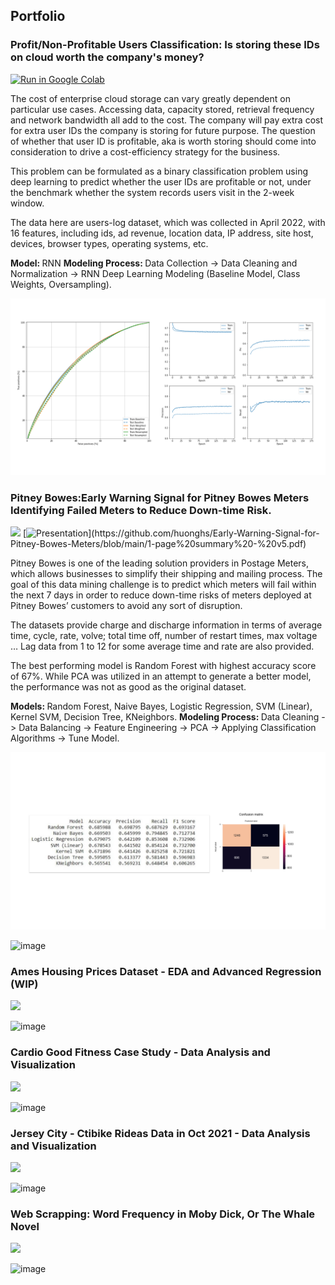 ## Portfolio

### Profit/Non-Profitable Users Classification: Is storing these IDs on cloud worth the company's money?

[![Run in Google Colab](https://img.shields.io/badge/Colab-Run_in_Google_Colab-blue?logo=Google&logoColor=FDBA18)](https://colab.research.google.com/drive/1wQYXufCnR6DIdIRk7SyKkHd08eclTFY_#scrollTo=tT2zh4o3_WJj)

The cost of enterprise cloud storage can vary greatly dependent on particular use cases. Accessing data, capacity stored, retrieval frequency and network bandwidth all add to the cost. The company will pay extra cost for extra user IDs the company is storing for future purpose. The question of whether that user ID is profitable, aka is worth storing should come into consideration to drive a cost-efficiency strategy for the business. 

This problem can be formulated as a binary classification problem using deep learning to predict whether the user IDs are profitable or not, under the benchmark whether the system records users visit in the 2-week window.

The data here are users-log dataset, which was collected in April 2022, with 16 features, including ids, ad revenue, location data, IP address, site host, devices, browser types, operating systems, etc.

<b> Model: </b> RNN
<b> Modeling Process: </b> Data Collection -> Data Cleaning and Normalization -> RNN Deep Learning Modeling (Baseline Model, Class Weights, Oversampling).

<center><img src="/images/UsersClassification.png"/></center>


### Pitney Bowes:Early Warning Signal for Pitney Bowes Meters Identifying Failed Meters to Reduce Down-time Risk.

[![](https://img.shields.io/badge/Jypyter-Open_Notebook-EE4C2C?logo=Jupyter)](https://github.com/huonghs/Early-Warning-Signal-for-Pitney-Bowes-Meters/blob/main/Final_Report.ipynb) [![Presentation](https://img.shields.io/badge/Presentation-salmon?)](https://github.com/huonghs/Early-Warning-Signal-for-Pitney-Bowes-Meters/blob/main/1-page%20summary%20-%20v5.pdf)

Pitney Bowes is one of the leading solution providers in Postage Meters, which allows businesses to simplify their shipping and mailing process. The goal of this data mining challenge is to predict which meters will fail within the next 7 days in order to reduce down-time risks of meters deployed at Pitney Bowes’ customers to avoid any sort of disruption. 

The datasets provide charge and discharge information in terms of average time, cycle, rate, volve; total time off, number of restart times, max voltage … Lag data from 1 to 12 for some average time and rate are also provided. 

The best performing model is Random Forest with highest accuracy score of 67%. While PCA was utilized in an attempt to generate a better model, the performance was not as good as the original dataset.

<b> Models: </b> Random Forest, Naive Bayes, Logistic Regression, SVM (Linear), Kernel SVM, Decision Tree, KNeighbors.
<b> Modeling Process: </b> Data Cleaning -> Data Balancing -> Feature Engineering -> PCA -> Applying Classification Algorithms -> Tune Model.

<center><img src="/images/pitneybowes-pic5.png"/></center>



![image](https://user-images.githubusercontent.com/69947391/150016262-517b6d65-b7f4-406d-abb4-b1dda50560b0.png)

### Ames Housing Prices Dataset - EDA and Advanced Regression (WIP)

[![](https://img.shields.io/badge/Jypyter-Open_Notebook-EE4C2C?logo=Jupyter)](https://github.com/huonghs/KaggleHousingPriceEDA/blob/main/Kaggle-HousingPrices.ipynb)

![image](https://user-images.githubusercontent.com/69947391/150015685-e6c47bb9-e9f2-4512-842a-4e524124964d.png)

### Cardio Good Fitness Case Study - Data Analysis and Visualization

[![](https://img.shields.io/badge/Jypyter-Open_Notebook-EE4C2C?logo=Jupyter)](https://github.com/huonghs/CardioFitnessDataAnalysis/blob/main/CardioGoodFitness.ipynb)

![image](https://user-images.githubusercontent.com/69947391/150016707-21eb1641-169b-45e3-b9b8-5381c794e70c.png)

### Jersey City - Ctibike Rideas Data in Oct 2021 - Data Analysis and Visualization

[![](https://img.shields.io/badge/Jypyter-Open_Notebook-EE4C2C?logo=Jupyter)](https://github.com/huonghs/Citbike_Oct_Data_in_JerseyCity/blob/main/Citibike.ipynb)

![image](https://user-images.githubusercontent.com/69947391/150017983-09bff5bf-fbd2-4c67-8612-e8f78d9fc0f3.png)

### Web Scrapping: Word Frequency in Moby Dick, Or The Whale Novel

[![](https://img.shields.io/badge/Jypyter-Open_Notebook-EE4C2C?logo=Jupyter)](https://github.com/huonghs/DataCamp-WebScraping-WordFrequency-in-Novel/blob/main/WordFrequency-in-MobyDick.ipynb)

![image](https://user-images.githubusercontent.com/69947391/150020666-ce91bfe1-cadd-4111-92be-142cb5cc867d.png)
